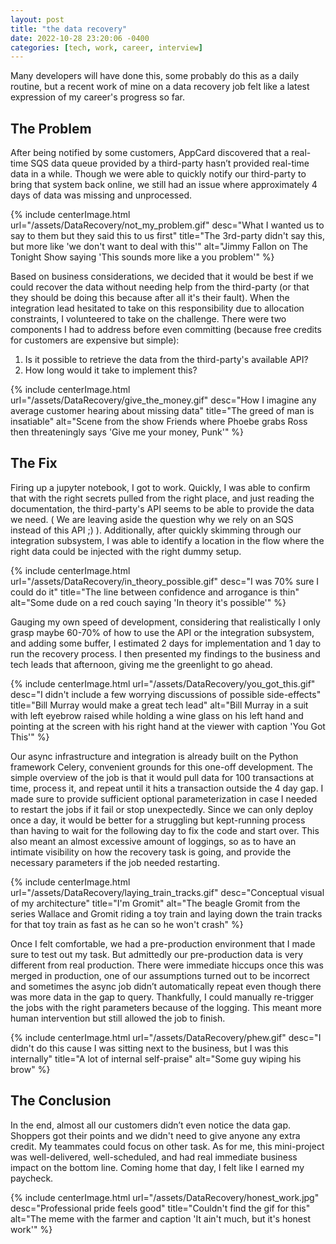```yaml
---
layout: post
title: "the data recovery"
date: 2022-10-28 23:20:06 -0400
categories: [tech, work, career, interview]
---
```


Many developers will have done this, some probably do this as a daily routine, but a recent work of mine on a data recovery job felt like a latest expression of my career's progress so far.

<!--break-->

## The Problem

After being notified by some customers, AppCard discovered that a real-time SQS data queue provided by a third-party hasn’t provided real-time data in a while. Though we were able to quickly notify our third-party to bring that system back online, we still had an issue where approximately 4 days of data was missing and unprocessed. 

{% include centerImage.html url="/assets/DataRecovery/not_my_problem.gif" desc="What I wanted us to say to them but they said this to us first" title="The 3rd-party didn't say this, but more like 'we don't want to deal with this'" alt="Jimmy Fallon on The Tonight Show saying 'This sounds more like a you problem'" %}

Based on business considerations, we decided that it would be best if we could recover the data without needing help from the third-party (or that they should be doing this because after all it's their fault). When the integration lead hesitated to take on this responsibility due to allocation constraints, I volunteered to take on the challenge. There were two components I had to address before even committing (because free credits for customers are expensive but simple):
1. Is it possible to retrieve the data from the third-party's available API?
2. How long would it take to implement this?

{% include centerImage.html url="/assets/DataRecovery/give_the_money.gif" desc="How I imagine any average customer hearing about missing data" title="The greed of man is insatiable" alt="Scene from the show Friends where Phoebe grabs Ross then threateningly says 'Give me your money, Punk'" %}

## The Fix 

Firing up a jupyter notebook, I got to work. Quickly, I was able to confirm that with the right secrets pulled from the right place, and just reading the documentation, the third-party's API seems to be able to provide the data we need. ( We are leaving aside the question why we rely on an SQS instead of this API ;) ). Additionally, after quickly skimming through our integration subsystem, I was able to identify a location in the flow where the right data could be injected with the right dummy setup.

{% include centerImage.html url="/assets/DataRecovery/in_theory_possible.gif" desc="I was 70% sure I could do it" title="The line between confidence and arrogance is thin" alt="Some dude on a red couch saying 'In theory it's possible'" %}

Gauging my own speed of development, considering that realistically I only grasp maybe 60-70% of how to use the API or the integration subsystem, and adding some buffer, I estimated 2 days for implementation and 1 day to run the recovery process. I then presented my findings to the business and tech leads that afternoon, giving me the greenlight to go ahead.

{% include centerImage.html url="/assets/DataRecovery/you_got_this.gif" desc="I didn't include a few worrying discussions of possible side-effects" title="Bill Murray would make a great tech lead" alt="Bill Murray in a suit with left eyebrow raised while holding a wine glass on his left hand and pointing at the screen with his right hand at the viewer with caption 'You Got This'" %}


Our async infrastructure and integration is already built on the Python framework Celery, convenient grounds for this one-off development. The simple overview of the job is that it would pull data for 100 transactions at time, process it, and repeat until it hits a transaction outside the 4 day gap. I made sure to provide sufficient optional parameterization in case I needed to restart the jobs if it fail or stop unexpectedly. Since we can only deploy once a day, it would be better for a struggling but kept-running process than having to wait for the following day to fix the code and start over. This also meant an almost excessive amount of loggings, so as to have an intimate visibility on how the recovery task is going, and provide the necessary parameters if the job needed restarting.

{% include centerImage.html url="/assets/DataRecovery/laying_train_tracks.gif" desc="Conceptual visual of my architecture" title="I'm Gromit" alt="The beagle Gromit from the series Wallace and Gromit riding a toy train and laying down the train tracks for that toy train as fast as he can so he won't crash" %}

Once I felt comfortable, we had a pre-production environment that I made sure to test out my task. But admittedly our pre-production data is very different from real production. There were immediate hiccups once this was merged in production, one of our assumptions turned out to be incorrect and sometimes the async job didn’t automatically repeat even though there was more data in the gap to query. Thankfully, I could manually re-trigger the jobs with the right parameters because of the logging. This meant more human intervention but still allowed the job to finish. 

{% include centerImage.html url="/assets/DataRecovery/phew.gif" desc="I didn't do this cause I was sitting next to the business, but I was this internally" title="A lot of internal self-praise" alt="Some guy wiping his brow" %}

## The Conclusion

In the end, almost all our customers didn’t even notice the data gap. Shoppers got their points and we didn't need to give anyone any extra credit. My teammates could focus on other task. As for me, this mini-project was well-delivered, well-scheduled, and had real immediate business impact on the bottom line. Coming home that day, I felt like I earned my paycheck.

{% include centerImage.html url="/assets/DataRecovery/honest_work.jpg" desc="Professional pride feels good" title="Couldn't find the gif for this" alt="The meme with the farmer and caption 'It ain't much, but it's honest work'" %}